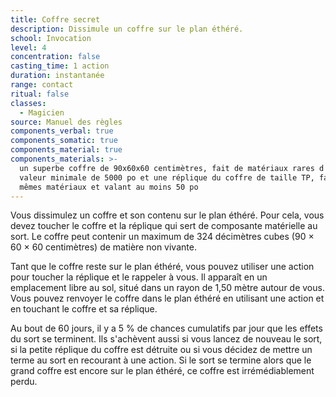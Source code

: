 ```yaml
---
title: Coffre secret
description: Dissimule un coffre sur le plan éthéré.
school: Invocation
level: 4
concentration: false
casting_time: 1 action
duration: instantanée
range: contact
ritual: false
classes:
  - Magicien
source: Manuel des règles
components_verbal: true
components_somatic: true
components_material: true
components_materials: >-
  un superbe coffre de 90x60x60 centimètres, fait de matériaux rares d'une
  valeur minimale de 5000 po et une réplique du coffre de taille TP, faite des
  mêmes matériaux et valant au moins 50 po
---
```

Vous dissimulez un coffre et son contenu sur le plan éthéré. Pour cela, vous devez toucher le coffre et la réplique qui sert de composante matérielle au sort. Le coffre peut contenir un maximum de 324 décimètres cubes (90 × 60 × 60 centimètres) de matière non vivante.

Tant que le coffre reste sur le plan éthéré, vous pouvez utiliser une action pour toucher la réplique et le rappeler à vous. Il apparaît en un emplacement libre au sol, situé dans un rayon de 1,50 mètre autour de vous. Vous pouvez renvoyer le coffre dans le plan éthéré en utilisant une action et en touchant le coffre et sa réplique.

Au bout de 60 jours, il y a 5  % de chances cumulatifs par jour que les effets du sort se terminent. Ils s'achèvent aussi si vous lancez de nouveau le sort, si la petite réplique du coffre est détruite ou si vous décidez de mettre un terme au sort en recourant à une action. Si le sort se termine alors que le grand coffre est encore sur le plan éthéré, ce coffre est irrémédiablement perdu.
